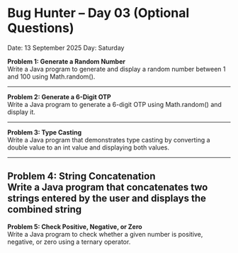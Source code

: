 # Bug Hunter – Day 03 (Optional Questions)

Date: 13 September 2025
Day: Saturday

**Problem 1: Generate a Random Number**  
Write a Java program to generate and display a random number between 1 and 100 using Math.random().

---

**Problem 2: Generate a 6-Digit OTP**  
Write a Java program to generate a 6-digit OTP using Math.random() and display it.

---

**Problem 3: Type Casting**  
Write a Java program that demonstrates type casting by converting a double value to an int value and displaying both values.

---

**Problem 4: String Concatenation**  
Write a Java program that concatenates two strings entered by the user and displays the combined string
---

**Problem 5: Check Positive, Negative, or Zero**  
Write a Java program to check whether a given number is positive, negative, or zero using a ternary operator.